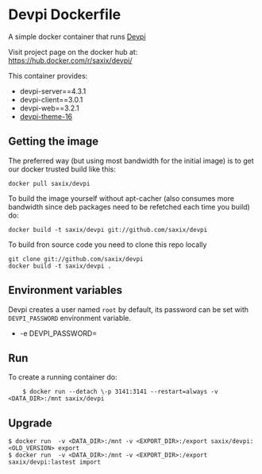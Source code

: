 Devpi Dockerfile
================

A simple docker container that runs [Devpi](http://doc.devpi.net/)

Visit project page on the docker hub at: https://hub.docker.com/r/saxix/devpi/

This container provides:

- devpi-server==4.3.1
- devpi-client==3.0.1
- devpi-web==3.2.1
- [devpi-theme-16](https://github.com/saxix/devpi-theme-16)

## Getting the image

The preferred way (but using most bandwidth for the initial image) is to
get our docker trusted build like this:


```
docker pull saxix/devpi
```

To build the image yourself without apt-cacher (also consumes more bandwidth
since deb packages need to be refetched each time you build) do:

```
docker build -t saxix/devpi git://github.com/saxix/devpi
```

To build fron source code you need to clone this repo locally 

```
git clone git://github.com/saxix/devpi
docker build -t saxix/devpi .
```

## Environment variables


Devpi creates a user named `root` by default, its password can be set with
`DEVPI_PASSWORD` environment variable.

* -e DEVPI_PASSWORD=<PASSWORD> 


## Run


To create a running container do:
```
    $ docker run --detach \-p 3141:3141 --restart=always -v <DATA_DIR>:/mnt saxix/devpi
```

## Upgrade


    $ docker run  -v <DATA_DIR>:/mnt -v <EXPORT_DIR>:/export saxix/devpi:<OLD_VERSION> export
    $ docker run  -v <DATA_DIR>:/mnt -v <EXPORT_DIR>:/export saxix/devpi:lastest import


